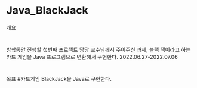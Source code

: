 # Java_BlackJack
개요
#
방학동안 진행할 첫번째 프로젝트 
담당 교수님께서 주어주신 과제, 블랙 잭이라고 하는 카드 게임을 Java 프로그램으로 변환해서 구현한다.
2022.06.27-2022.07.06
# 
목표
#카드게임 BlackJack을 Java로 구현한다.
